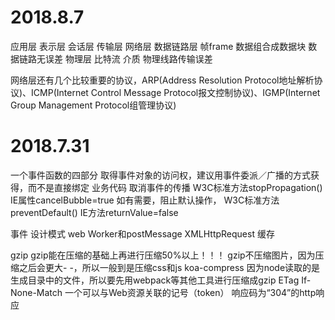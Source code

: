 # 2018.8.7

应用层
表示层
会话层
传输层
网络层
数据链路层
    帧frame
        数据组合成数据块
    数据链路无误差
物理层
    比特流
    介质
    物理线路传输误差

网络层还有几个比较重要的协议，ARP(Address Resolution Protocol地址解析协议)、ICMP(Internet Control Message Protocol报文控制协议)、IGMP(Internet Group Management Protocol组管理协议)

# 2018.7.31

一个事件函数的四部分
  取得事件对象的访问权，建议用事件委派／广播的方式获得，而不是直接绑定
  业务代码
  取消事件的传播
    W3C标准方法stopPropagation()
    IE属性cancelBubble=true
  如有需要，阻止默认操作，
    W3C标准方法preventDefault()
    IE方法returnValue=false

事件
设计模式
web Worker和postMessage
XMLHttpRequest
缓存

gzip
gzip能在压缩的基础上再进行压缩50%以上！！！
 gzip不压缩图片，因为压缩之后会更大- -，所以一般到是压缩css和js
 koa-compress
  因为node读取的是生成目录中的文件，所以要先用webpack等其他工具进行压缩成gzip
ETag
  If-None-Match
  一个可以与Web资源关联的记号（token）
  响应码为“304”的http响应

